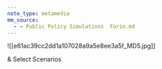 ```yaml
---
note_type: metamedia
mm_source:
  - - Public Policy Simulations  Forio.md
---
```


![[e61ac39cc2dd1a107028a9a5e8ee3a5f_MD5.jpg]]

& Select Scenarios


